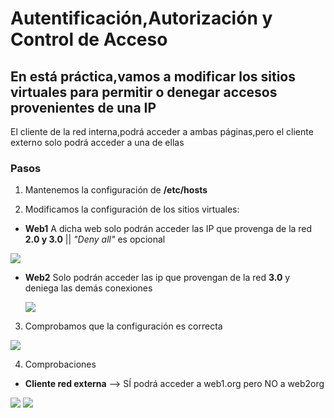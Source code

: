 # Autentificación,Autorización y Control de Acceso
## En está práctica,vamos a modificar los sitios virtuales para permitir o denegar accesos provenientes de una IP

El cliente de la red interna,podrá acceder a ambas páginas,pero el cliente externo solo podrá acceder a una de ellas

### Pasos

1. Mantenemos la configuración de **/etc/hosts**

2. Modificamos la configuración de los sitios virtuales:

  * **Web1**
    A dicha web solo podrán acceder las IP que provenga de la red **2.0 y 3.0** || *"Deny all"* es opcional
    
   ![](https://github.com/jesusromero92/NGINX/blob/main/Fotos/6.4-web1.png)
   
  * **Web2**
    Solo podrán acceder las ip que provengan de la red **3.0** y deniega las demás conexiones
    
    ![](https://github.com/jesusromero92/NGINX/blob/main/Fotos/6.4-web2.png)
    

3. Comprobamos que la configuración es correcta

![](https://github.com/jesusromero92/NGINX/blob/main/Fotos/5.6.png)

4. Comprobaciones
  * **Cliente red externa** --> SÍ podrá acceder a web1.org pero NO a web2org
  
  ![](https://github.com/jesusromero92/NGINX/blob/main/Fotos/6.3.1-externa.png)
  ![](https://github.com/jesusromero92/NGINX/blob/main/Fotos/6.3.2-externa.png)
